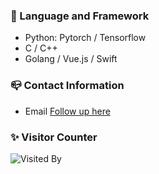 ### 💬  Language and Framework

- Python: Pytorch / Tensorflow
- C / C++
- Golang / Vue.js / Swift

### 📪  Contact Information

- Email [Follow up here](mailto:misakicoca@gmail.com)

### ✨  Visitor Counter

![Visited By](https://count.getloli.com/get/@MisakiCoca?theme=gelbooru)
